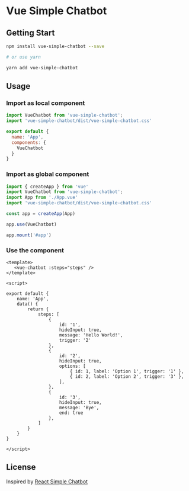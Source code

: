 # Vue Simple Chatbot

## Getting Start

```bash
npm install vue-simple-chatbot --save

# or use yarn

yarn add vue-simple-chatbot
```

## Usage

### Import as local component

``` javascript
import VueChatbot from 'vue-simple-chatbot';
import 'vue-simple-chatbot/dist/vue-simple-chatbot.css'

export default {
  name: 'App',
  components: {
    VueChatbot
  }
}
```

### Import as global component

``` javascript
import { createApp } from 'vue'
import VueChatbot from 'vue-simple-chatbot';
import App from './App.vue'
import 'vue-simple-chatbot/dist/vue-simple-chatbot.css'

const app = createApp(App)

app.use(VueChatbot)

app.mount('#app')

```

### Use the component

``` vue
<template>
   <vue-chatbot :steps="steps" />
</template>

<script>

export default {
    name: 'App',
    data() {
        return {
            steps: [
                {
                    id: '1',
                    hideInput: true,
                    message: 'Hello World!',
                    trigger: '2'
                },
                {
                    id: '2',
                    hideInput: true,
                    options: [
                        { id: 1, label: 'Option 1', trigger: '1' },
                        { id: 2, label: 'Option 2', trigger: '3' },
                    ],
                },
                {
                    id: '3',
                    hideInput: true,
                    message: 'Bye',
                    end: true
                },
            ]
        }
    }
}

</script>

```
## License

Inspired by [React Simple Chatbot](https://lucasbassetti.com.br/react-simple-chatbot/)
